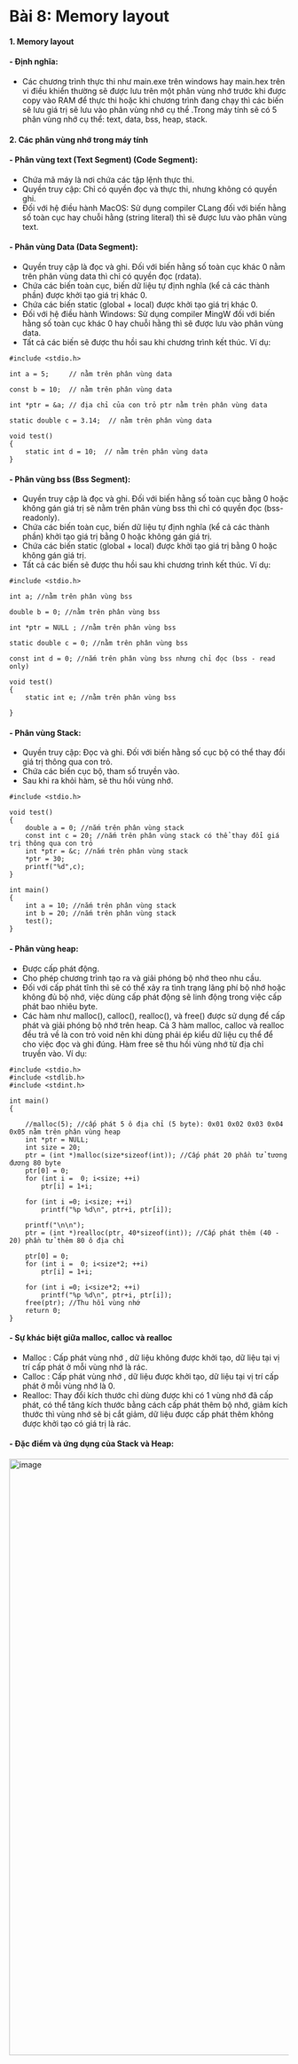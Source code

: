 # Bài 8: Memory layout
#### 1. Memory layout
#### - Định nghĩa:
- Các chương trình thực thi như main.exe trên windows hay main.hex trên vi điều khiển thường sẽ được lưu trên một phân vùng nhớ trước khi được copy vào RAM để thực thi hoặc khi chương trình đang chạy thì các biến sẽ lưu giá trị sẽ lưu vào phân vùng nhớ cụ thể .Trong máy tính sẽ có 5 phân vùng nhớ cụ thể: text, data, bss, heap, stack.

#### 2. Các phân vùng nhớ trong máy tính
#### - Phân vùng text (Text Segment) (Code Segment): 
- Chứa mã máy là nơi chứa các tập lệnh thực thi.
- Quyền truy cập: Chỉ có quyền đọc và thực thi, nhưng không có quyền ghi.
- Đối với hệ điều hành MacOS: Sử dụng compiler CLang đối với biến hằng số toàn cục hay chuỗi hằng (string literal) thì sẽ được lưu vào phân vùng text.
#### - Phân vùng Data  (Data Segment): 
- Quyền truy cập là đọc và ghi. Đối với biến hằng số toàn cục khác 0 nằm trên phân vùng data thì chỉ có quyền đọc (rdata).
- Chứa các biến toàn cục, biến dữ liệu tự định nghĩa (kể cả các thành phần) được khởi tạo giá trị khác 0.
- Chứa các biến static (global + local) được khởi tạo giá trị khác 0.
- Đối với hệ điều hành Windows: Sử dụng compiler MingW đối với biến hằng số toàn cục khác 0 hay chuỗi hằng thì sẽ được lưu vào phân vùng data.
- Tất cả các biến sẽ được thu hồi sau khi chương trình kết thúc.
Ví dụ:
```
#include <stdio.h>

int a = 5;     // nằm trên phân vùng data

const b = 10;  // nằm trên phân vùng data

int *ptr = &a; // địa chỉ của con trỏ ptr nằm trên phân vùng data

static double c = 3.14;  // nằm trên phân vùng data

void test()
{
    static int d = 10;  // nằm trên phân vùng data
}
```
#### - Phân vùng bss (Bss Segment):
- Quyền truy cập là đọc và ghi. Đối với biến hằng số toàn cục bằng 0 hoặc không gán giá trị sẽ nằm trên phân vùng bss thì chỉ có quyền đọc (bss-readonly).
- Chứa các biến toàn cục, biến dữ liệu tự định nghĩa (kể cả các thành phần) khởi tạo giá trị bằng 0 hoặc không gán giá trị.
- Chứa các biến static (global + local) được khởi tạo giá trị bằng 0 hoặc không gán giá trị.
- Tất cả các biến sẽ được thu hồi sau khi chương trình kết thúc.
Ví dụ:
```
#include <stdio.h>

int a; //nằm trên phân vùng bss

double b = 0; //nằm trên phân vùng bss

int *ptr = NULL ; //nằm trên phân vùng bss

static double c = 0; //nằm trên phân vùng bss

const int d = 0; //nắm trên phân vùng bss nhưng chỉ đọc (bss - read only)

void test()
{
    static int e; //nằm trên phân vùng bss

}
```
#### - Phân vùng Stack:
- Quyền truy cập: Đọc và ghi. Đối với biến hằng số cục bộ có thể thay đổi giá trị thông qua con trỏ.
- Chứa các biến cục bộ, tham số truyền vào.
- Sau khi ra khỏi hàm, sẽ thu hồi vùng nhớ.

```
#include <stdio.h>

void test()
{
    double a = 0; //nắm trên phân vùng stack
    const int c = 20; //nắm trên phân vùng stack có thể thay đổi giá trị thông qua con trỏ
    int *ptr = &c; //nắm trên phân vùng stack
    *ptr = 30;
    printf("%d",c);
}

int main()
{
    int a = 10; //nắm trên phân vùng stack
    int b = 20; //nắm trên phân vùng stack
    test();
}
```
#### - Phân vùng heap:
- Được cấp phát động.
- Cho phép chương trình tạo ra và giải phóng bộ nhớ theo nhu cầu.
- Đối với cấp phát tĩnh thì sẽ có thể xảy ra tình trạng lãng phí bộ nhớ hoặc không đủ bộ nhớ, việc dùng cấp phát động sẽ linh động trong việc cấp phát bao nhiêu byte.
- Các hàm như malloc(), calloc(), realloc(), và free() được sử dụng để cấp phát và giải phóng bộ nhớ trên heap. Cả 3 hàm malloc, calloc và realloc đều trả về là con trỏ void nên khi dùng phải ép kiểu dữ liệu cụ thể để cho việc đọc và ghi đúng. Hàm free sẽ thu hồi vùng nhớ từ địa chỉ truyền vào.
Ví dụ:
```
#include <stdio.h>
#include <stdlib.h>
#include <stdint.h>

int main()
{
   
    //malloc(5); //cấp phát 5 ô địa chỉ (5 byte): 0x01 0x02 0x03 0x04 0x05 nằm trên phân vùng heap
    int *ptr = NULL;
    int size = 20;
    ptr = (int *)malloc(size*sizeof(int)); //Cấp phát 20 phần tử tương đương 80 byte
    ptr[0] = 0;
    for (int i =  0; i<size; ++i)
        ptr[i] = 1+i;

    for (int i =0; i<size; ++i)
        printf("%p %d\n", ptr+i, ptr[i]);

    printf("\n\n");
    ptr = (int *)realloc(ptr, 40*sizeof(int)); //Cấp phát thêm (40 - 20) phần tử thêm 80 ô địa chỉ
  
    ptr[0] = 0;
    for (int i =  0; i<size*2; ++i)
        ptr[i] = 1+i;

    for (int i =0; i<size*2; ++i)
        printf("%p %d\n", ptr+i, ptr[i]);
    free(ptr); //Thu hồi vùng nhớ
    return 0;
}
```
#### - Sự khác biệt giữa malloc, calloc và realloc
- Malloc : Cấp phát vùng nhớ , dữ liệu không được khởi tạo, dữ liệu tại vị trí cấp phát ở mỗi vùng nhớ là rác.
- Calloc : Cấp phát vùng nhớ , dữ liệu được khởi tạo, dữ liệu tại vị trí cấp phát ở mỗi vùng nhớ là 0.
- Realloc: Thay đổi kích thước chỉ dùng được khi có 1 vùng nhớ đã cấp phát, có thể tăng kích thước bằng cách cấp phát thêm bộ nhớ, giảm kích thước thì vùng nhớ sẽ bị cắt giảm, dữ liệu được cấp phát thêm không được khởi tạo có giá trị là rác.
#### - Đặc điểm và ứng dụng của Stack và Heap: 
<img width="973" height="1075" alt="image" src="https://github.com/user-attachments/assets/a978dfbc-08d4-40a5-8a82-48d017f77518" />

